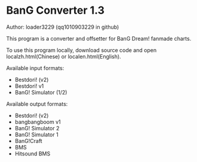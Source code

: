# BanG Converter 1.3

Author: loader3229 (qq1010903229 in github)

This program is a converter and offsetter for BanG Dream! fanmade charts.

To use this program locally, download source code and open localzh.html(Chinese) or localen.html(English).

Available input formats:
- Bestdori! (v2)
- Bestdori! v1
- BanG! Simulator (1/2)

Available output formats:
- Bestdori! (v2)
- bangbangboom v1
- BanG! Simulator 2
- BanG! Simulator 1
- BanG!Craft
- BMS
- Hitsound BMS

